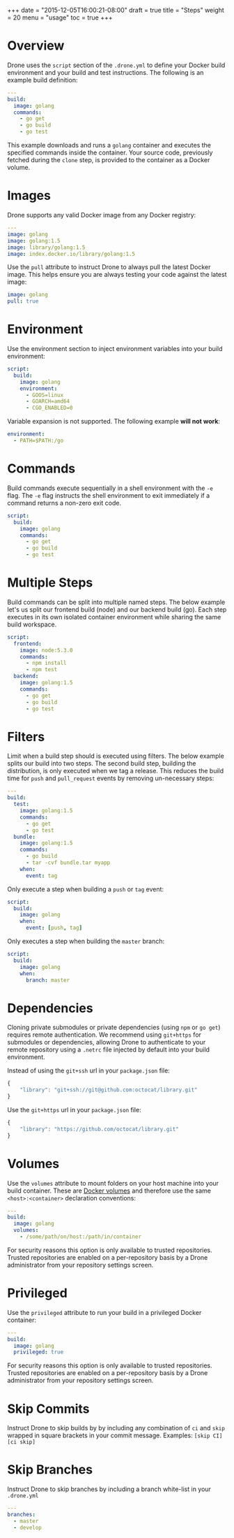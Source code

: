 +++
date = "2015-12-05T16:00:21-08:00"
draft = true
title = "Steps"
weight = 20
menu = "usage"
toc = true
+++

# Overview

Drone uses the `script` section of the `.drone.yml` to define your Docker build environment and your build and test instructions. The following is an example build definition:

```yaml
---
build:
  image: golang
  commands:
    - go get
    - go build
    - go test
```

This example downloads and runs a `golang` container and executes the specified commands inside the container. Your source code, previously fetched during the `clone` step, is provided to the container as a Docker volume.

# Images

Drone supports any valid Docker image from any Docker registry:

```yaml
---
image: golang
image: golang:1.5
image: library/golang:1.5
image: index.docker.io/library/golang:1.5
```

Use the `pull` attribute to instruct Drone to always pull the latest Docker image. This helps ensure you are always testing your code against the latest image:

```yaml
image: golang
pull: true
```

# Environment

Use the environment section to inject environment variables into your build environment:

```yaml
script:
  build:
    image: golang
    environment:
      - GOOS=linux
      - GOARCH=amd64
      - CGO_ENABLED=0
```

Variable expansion is not supported. The following example __will not work__:

```yaml
environment:
  - PATH=$PATH:/go
```

# Commands

Build commands execute sequentially in a shell environment with the `-e` flag. The `-e` flag instructs the shell environment to exit immediately if a command returns a non-zero exit code.

```yaml
script:
  build:
    image: golang
    commands:
      - go get
      - go build
      - go test
```

# Multiple Steps

Build commands can be split into multiple named steps. The below example let's us split our frontend build (node) and our backend build (go). Each step executes in its own isolated container environment while sharing the same build workspace.

```yaml
script:
  frontend:
    image: node:5.3.0
    commands:
      - npm install
      - npm test
  backend:
    image: golang:1.5
    commands:
      - go get
      - go build
      - go test
```

# Filters

Limit when a build step should is executed using filters. The below example splits our build into two steps. The second build step, building the distribution, is only executed when we tag a release. This reduces the build time for `push` and `pull_request` events by removing un-necessary steps:

```yaml
---
build:
  test:
    image: golang:1.5
    commands:
      - go get
      - go test
  bundle:
    image: golang:1.5
    commands:
      - go build
      - tar -cvf bundle.tar myapp
    when:
      event: tag
```

Only execute a step when building a `push` or `tag` event:

```yaml
script:
  build:
    image: golang
    when:
      event: [push, tag]
```

Only executes a step when building the `master` branch:

```yaml
script:
  build:
    image: golang
    when:
      branch: master
```

# Dependencies

Cloning private submodules or private dependencies (using `npm` or `go get`) requires remote authentication. We recommend using `git+https` for submodules or dependencies, allowing Drone to authenticate to your remote repository using a `.netrc` file injected by default into your build environment.

Instead of using the `git+ssh` url in your `package.json` file:

```js
{
    "library": "git+ssh://git@github.com:octocat/library.git"
}
```

Use the `git+https` url in your `package.json` file:

```js
{
    "library": "https://github.com/octocat/library.git"
}
```

# Volumes

Use the `volumes` attribute to mount folders on your host machine into your build container. These are [Docker volumes](https://docs.docker.com/engine/userguide/dockervolumes/) and therefore use the same `<host>:<container>` declaration conventions:

```yaml
---
build:
  image: golang
  volumes:
    - /some/path/on/host:/path/in/container
```

For security reasons this option is only available to trusted repositories. Trusted repositories are enabled on a per-repository basis by a Drone administrator from your repository settings screen.

<!-- # Devices

Use the `devices` attribute to map devices from your host machine into your build container. These are [Docker devices](https://docs.docker.com/compose/compose-file/#devices) and therefore use the same declaration conventions:

```yaml
---
build:
  image: golang
  devices:
    - "/dev/ttyUSB0:/dev/ttyUSB0"
```

For security reasons this option is only available to trusted repositories. Trusted repositories are enabled on a per-repository basis by a Drone administrator from your repository settings screen. -->

# Privileged

Use the `privileged` attribute to run your build in a privileged Docker container:

```yaml
---
build:
  image: golang
  privileged: true
```

For security reasons this option is only available to trusted repositories. Trusted repositories are enabled on a per-repository basis by a Drone administrator from your repository settings screen.

# Skip Commits

Instruct Drone to skip builds by by including any combination of `ci` and `skip` wrapped in square brackets in your commit message. Examples: `[skip CI]` `[ci skip]`

# Skip Branches

Instruct Drone to skip branches by including a branch white-list in your `.drone.yml`

```yaml
---
branches:
  - master
  - develop
```
